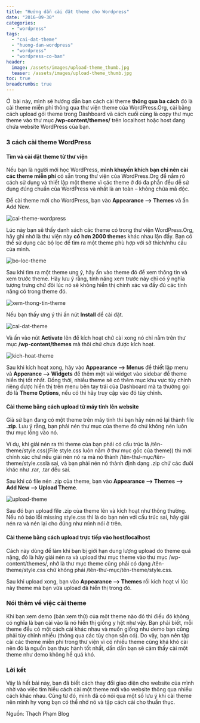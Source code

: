 ```yaml
---
title: "Hướng dẫn cài đặt theme cho Wordpress"
date: "2016-09-30"
categories: 
  - "wordpress"
tags: 
  - "cai-dat-theme"
  - "huong-dan-wordpress"
  - "wordpress"
  - "wordpress-co-ban"
header:
  image: /assets/images/upload-theme_thumb.jpg
  teaser: /assets/images/upload-theme_thumb.jpg
toc: true
breadcrumbs: true
---
```


Ở  bài này, mình sẽ hướng dẫn bạn cách cài theme **thông qua ba cách** đó là cài theme miễn phí thông qua thư viện theme của WordPress.Org, cài bằng cách upload gói theme trong Dashboard và cách cuối cùng là copy thư mục theme vào thư mục **/wp-content/themes/** trên localhost hoặc host đang chứa website WordPress của bạn.

### 3 cách cài theme WordPress

#### Tìm và cài đặt theme từ thư viện

Nếu bạn là người mới học WordPress, **mình khuyến khích bạn chỉ nên cài các theme miễn phí** có sẵn trong thư viện của WordPress.Org để nắm rõ cách sử dụng và thiết lập một theme vì các theme ở đó đa phần đều dễ sử dụng đúng chuẩn của WordPress và nhất là an toàn – không chứa mã độc.

Để cài theme mới cho WordPress, bạn vào **Appearance –> Themes** và ấn Add New.

![cai-theme-wordpress](/assets/images/cai-theme-wordpress_thumb.jpg "cai-theme-wordpress")

Lúc này bạn sẽ thấy danh sách các theme có trong thư viện WordPress.Org, hãy ghi nhớ là thư viện này **có hơn 2000 theme**s khác nhau lận đấy. Bạn có thể sử dụng các bộ lọc để tìm ra một theme phù hợp với sở thích/nhu cầu của mình.

![bo-loc-theme](/assets/images/bo-loc-theme_thumb.jpg "bo-loc-theme")

Sau khi tìm ra một theme ưng ý, hãy ấn vào theme đó để xem thông tin và xem trước theme. Hãy lưu ý rằng, tính năng xem trước này chỉ có ý nghĩa tượng trưng chứ đôi lúc nó sẽ không hiển thị chính xác và đầy đủ các tính năng có trong theme đó.

![xem-thong-tin-theme](/assets/images/xem-thong-tin-theme_thumb.jpg "xem-thong-tin-theme")

Nếu bạn thấy ưng ý thì ấn nút **Install** để cài đặt.

![cai-dat-theme](/assets/images/cai-dat-theme_thumb.jpg "cai-dat-theme")

Và ấn vào nút **Activate** lên để kích hoạt chứ cài xong nó chỉ nằm trên thư mục **/wp-content/themes** mà thôi chứ chưa được kích hoạt.

![kich-hoat-theme](/assets/images/kich-hoat-theme_thumb.jpg "kich-hoat-theme")

Sau khi kích hoạt xong, hãy vào **Appearance –> Menus** để thiết lập menu và **Apperance –> Widgets** để thêm một vài widget vào sidebar để theme hiển thị tốt nhất. Đồng thời, nhiều theme sẽ có thêm mục khu vực tùy chỉnh riêng được hiển thị trên menu bên tay trái của Dashboard mà ta thường gọi đó là **Theme Options**, nếu có thì hãy truy cập vào đó tùy chỉnh.

#### Cài theme bằng cách upload từ máy tính lên website

Giả sử bạn đang có một theme trên máy tính thì bạn hãy nén nó lại thành file **.zip**. Lưu ý rằng, bạn phải nén thư mục của theme đó chứ không nén luôn thư mục lồng vào nó.

Ví dụ, khi giải nén ra thì theme của bạn phải có cấu trúc là /tên-theme/style.css((File style.css luôn nằm ở thư mục gốc của theme)) thì mới chính xác chứ nếu giải nén nó ra mà nó thành /tên-thư-mục/tên-theme/style.csslà sai, và bạn phải nén nó thành định dạng .zip chứ các đuôi khác như .rar, .tar đều sai.

Sau khi có file nén .zip của theme, bạn vào **Appearance –> Themes –> Add New –> Upload Theme**.

![upload-theme](/assets/images/upload-theme_thumb.jpg "upload-theme")

Sau đó bạn upload file .zip của theme lên và kích hoạt như thông thường. Nếu nó báo lỗi missing style.css thì là do bạn nén với cấu trúc sai, hãy giải nén ra và nén lại cho đúng như mình nói ở trên.

#### Cài theme bằng cách upload trực tiếp vào host/localhost

Cách này dùng để làm khi bạn bị giới hạn dung lượng upload do theme quá nặng, đó là hãy giải nén ra và upload thư mục theme vào thư mục /wp-content/themes/, nhớ là thư mục theme cũng phải có dạng /tên-theme/style.css chứ không phải /tên-thư-mục/tên-theme/style.css.

Sau khi upload xong, bạn vào **Appearance –> Themes** rồi kích hoạt vì lúc này theme mà bạn vừa upload đã hiển thị trong đó.

### Nói thêm về việc cài theme

Khi bạn xem demo (bản xem thử) của một theme nào đó thì điều đó không có nghĩa là bạn cài vào là nó hiển thị giống y hệt như vậy. Bạn phải biết, mỗi theme đều có một cách cài khác nhau và muốn giống như demo bạn cũng phải tùy chỉnh nhiều (thông qua các tùy chọn sẵn có). Do vậy, bạn nên tập cài các theme miễn phí trong thư viện vì có nhiều theme cũng khá khó cài nên đó là nguồn bạn thực hành tốt nhất, dần dần bạn sẽ cảm thấy cài một theme như demo không hề quá khó.

### Lời kết

Vậy là hết bài này, bạn đã biết cách thay đổi giao diện cho website của mình nhờ vào việc tìm hiểu cách cài một theme mới vào website thông qua nhiều cách khác nhau. Cũng từ đó, mình đã có nói qua một số lưu ý khi cài theme nên mình hy vọng bạn có thể nhớ nó và tập cách cài cho thuần thục.

Nguồn: Thạch Phạm Blog
